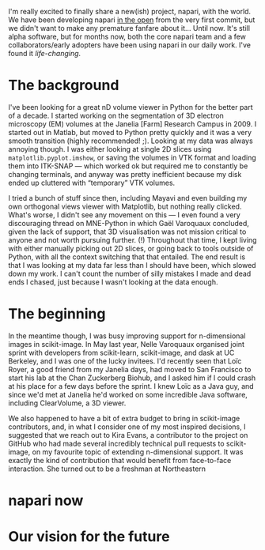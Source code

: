 <!--
.. title: Introducing napari: a fast n-dimensional image viewer in Python
.. slug: introducing-napari-a-fast-n-dimensional-image-viewer-in-python
.. date: 2019-10-01 23:07:54 UTC+10:00
.. status: draft
.. tags: 
.. category: 
.. link: 
.. description: 
.. type: text
-->

I'm really excited to finally share a new(ish) project, napari, with the world. We have been developing napari [in the open](https://github.com/napari/napari) from the very first commit, but we didn't want to make any premature fanfare about it… Until now. It's still alpha software, but for months now, both the core napari team and a few collaborators/early adopters have been using napari in our daily work. I've found it *life-changing*.

# The background

I've been looking for a great nD volume viewer in Python for the better part of a decade. I started working on the segmentation of 3D electron microscopy (EM) volumes at the Janelia [Farm] Research Campus in 2009. I started out in Matlab, but moved to Python pretty quickly and it was a very smooth transition (highly recommended! ;). Looking at my data was always annoying though. I was either looking at single 2D slices using `matplotlib.pyplot.imshow`, or saving the volumes in VTK format and loading them into ITK-SNAP — which worked ok but required me to constantly be changing terminals, and anyway was pretty inefficient because my disk ended up cluttered with “temporary” VTK volumes.

I tried a bunch of stuff since then, including Mayavi and even building my own orthogonal views viewer with Matplotlib, but nothing really clicked. What's worse, I didn't see any movement on this — I even found a very discouraging thread on MNE-Python in which Gaël Varoquaux concluded, given the lack of support, that 3D visualisation was not mission critical to anyone and not worth pursuing further. (!) Throughout that time, I kept living with either manually picking out 2D slices, or going back to tools outside of Python, with all the context switching that that entailed. The end result is that I was looking at my data far less than I should have been, which slowed down my work. I can't count the number of silly mistakes I made and dead ends I chased, just because I wasn't looking at the data enough.

# The beginning

In the meantime though, I was busy improving support for n-dimensional images in scikit-image. In May last year, Nelle Varoquaux organised joint sprint with developers from scikit-learn, scikit-image, and dask at UC Berkeley, and I was one of the lucky invitees. I'd recently seen that Loïc Royer, a good friend from my Janelia days, had moved to San Francisco to start his lab at the Chan Zuckerberg Biohub, and I asked him if I could crash at his place for a few days before the sprint. I knew Loïc as a Java guy, and since we'd met at Janelia he'd worked on some incredible Java software, including ClearVolume, a 3D viewer.

We also happened to have a bit of extra budget to bring in scikit-image contributors, and, in what I consider one of my most inspired decisions, I suggested that we reach out to Kira Evans, a contributor to the project on GitHub who had made several incredibly technical pull requests to scikit-image, on my favourite topic of extending n-dimensional support. It was exactly the kind of contribution that would benefit from face-to-face interaction. She turned out to be a freshman at Northeastern 

# napari now

# Our vision for the future


